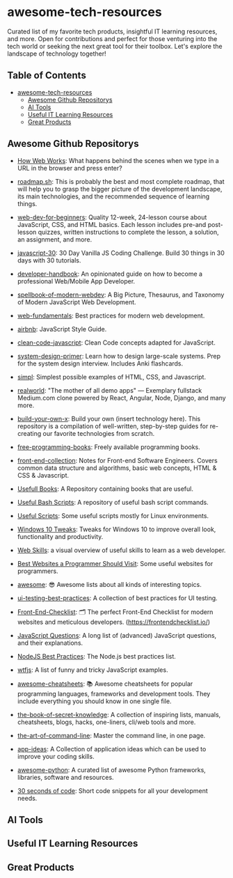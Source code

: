 # awesome-tech-resources

Curated list of my favorite tech products, insightful IT learning resources, and more. Open for contributions and perfect for those venturing into the tech world or seeking the next great tool for their toolbox. Let's explore the landscape of technology together!

## Table of Contents

- [awesome-tech-resources](#awesome-tech-resources)
  - [Awesome Github Repositorys](#awesome-github-repositorys)
  - [AI Tools](#ai-tools)
  - [Useful IT Learning Resources](#useful-it-learning-resources)
  - [Great Products](#great-products)

## Awesome Github Repositorys

- [How Web Works](https://github.com/vasanthk/how-web-works): What happens behind the scenes when we type in a URL in the browser and press enter?

- [roadmap.sh](https://github.com/kamranahmedse/developer-roadmap): This is probably the best and most complete roadmap, that will help you to grasp the bigger picture of the development landscape, its main technologies, and the recommended sequence of learning things.

- [web-dev-for-beginners](https://github.com/microsoft/Web-Dev-For-Beginners): Quality 12-week, 24-lesson course about JavaScript, CSS, and HTML basics. Each lesson includes pre-and post-lesson quizzes, written instructions to complete the lesson, a solution, an assignment, and more.

- [javascript-30](https://github.com/wesbos/JavaScript30): 30 Day Vanilla JS Coding Challenge. Build 30 things in 30 days with 30 tutorials.

- [developer-handbook](https://github.com/apptension/developer-handbook): An opinionated guide on how to become a professional Web/Mobile App Developer.

- [spellbook-of-modern-webdev](https://github.com/dexteryy/spellbook-of-modern-webdev): A Big Picture, Thesaurus, and Taxonomy of Modern JavaScript Web Development.

- [web-fundamentals](https://github.com/google/WebFundamentals): Best practices for modern web development.

- [airbnb](https://github.com/airbnb/javascript): JavaScript Style Guide.

- [clean-code-javascript](https://github.com/ryanmcdermott/clean-code-javascript): Clean Code concepts adapted for JavaScript.

- [system-design-primer](https://github.com/donnemartin/system-design-primer): Learn how to design large-scale systems. Prep for the system design interview. Includes Anki flashcards.

- [simpl](https://github.com/samdutton/simpl): Simplest possible examples of HTML, CSS, and Javascript.

- [realworld](https://github.com/gothinkster/realworld): "The mother of all demo apps" — Exemplary fullstack Medium.com clone powered by React, Angular, Node, Django, and many more.

- [build-your-own-x](https://github.com/danistefanovic/build-your-own-x): Build your own (insert technology here). This repository is a compilation of well-written, step-by-step guides for re-creating our favorite technologies from scratch.

- [free-programming-books](https://github.com/EbookFoundation/free-programming-books): Freely available programming books.

- [front-end-collection](https://github.com/cheatsheet1999/FrontEndCollection): Notes for Front-end Software Engineers. Covers common data structure and algorithms, basic web concepts, HTML & CSS & Javascript.

- [Usefull Books](https://github.com/goelaakash79/Useful-Books): A Repository containing books that are useful.

- [Useful Bash Scripts](https://github.com/mertcangokgoz/UsefulBashScripts): A repository of useful bash script commands.

- [Useful Scripts](https://github.com/zma/usefulscripts): Some useful scripts mostly for Linux environments.

- [Windows 10 Tweaks](https://github.com/endtnernoah/win10-tweaks): Tweaks for Windows 10 to improve overall look, functionality and productivity.

- [Web Skills](https://github.com/andreasbm/web-skills): a visual overview of useful skills to learn as a web developer.

- [Best Websites a Programmer Should Visit](https://github.com/sdmg15/Best-websites-a-programmer-should-visit): Some useful websites for programmers.

- [awesome](https://github.com/sindresorhus/awesome): 😎 Awesome lists about all kinds of interesting topics.

- [ui-testing-best-practices](https://github.com/NoriSte/ui-testing-best-practices): A collection of best practices for UI testing.

- [Front-End-Checklist](https://github.com/thedaviddias/Front-End-Checklist): 🗂 The perfect Front-End Checklist for modern websites and meticulous developers. (https://frontendchecklist.io/)

- [JavaScript Questions](https://github.com/lydiahallie/javascript-questions): A long list of (advanced) JavaScript questions, and their explanations.

- [NodeJS Best Practices](https://github.com/goldbergyoni/nodebestpractices): The Node.js best practices list.

- [wtfjs](https://github.com/denysdovhan/wtfjs): A list of funny and tricky JavaScript examples.

- [awesome-cheatsheets](https://github.com/LeCoupa/awesome-cheatsheets): 📚 Awesome cheatsheets for popular programming languages, frameworks and development tools. They include everything you should know in one single file.

- [the-book-of-secret-knowledge](https://github.com/trimstray/the-book-of-secret-knowledge): A collection of inspiring lists, manuals, cheatsheets, blogs, hacks, one-liners, cli/web tools and more.

- [the-art-of-command-line](https://github.com/jlevy/the-art-of-command-line): Master the command line, in one page.

- [app-ideas](https://github.com/florinpop17/app-ideas): A Collection of application ideas which can be used to improve your coding skills.

- [awesome-python](https://github.com/vinta/awesome-python): A curated list of awesome Python frameworks, libraries, software and resources.

- [30 seconds of code](https://github.com/30-seconds/30-seconds-of-code): Short code snippets for all your development needs.

## AI Tools

## Useful IT Learning Resources

## Great Products
